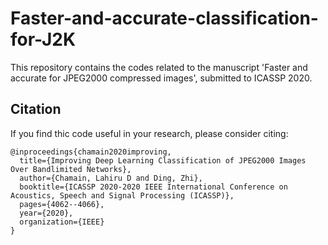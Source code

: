 # Faster-and-accurate-classification-for-J2K
This repository contains the codes related to the manuscript 'Faster and accurate for JPEG2000 compressed images', submitted to ICASSP 2020.

## Citation
If you find thic code useful in your research, please consider citing:
```
@inproceedings{chamain2020improving,
  title={Improving Deep Learning Classification of JPEG2000 Images Over Bandlimited Networks},
  author={Chamain, Lahiru D and Ding, Zhi},
  booktitle={ICASSP 2020-2020 IEEE International Conference on Acoustics, Speech and Signal Processing (ICASSP)},
  pages={4062--4066},
  year={2020},
  organization={IEEE}
}
```
